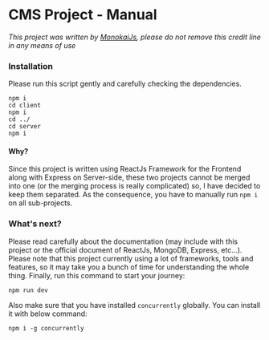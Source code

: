 # CMS Project - Manual
*This project was written by [MonokaiJs](https://www.facebook.com/MonokaiJssss), please do not remove this credit line
in any means of use*

### Installation
Please run this script gently and carefully checking the dependencies.
```
npm i
cd client
npm i
cd ../
cd server
npm i
```
#### Why?
Since this project is written using ReactJs Framework for the Frontend along with Express on
Server-side, these two projects cannot be merged into one (or the merging process is really
complicated) so, I have decided to keep them separated. As the consequence, you have to manually
run `npm i` on all sub-projects.
### What's next?
Please read carefully about the documentation (may include with this project or the official
document of ReactJs, MongoDB, Express, etc...). Please note that this project currently using
a lot of frameworks, tools and features, so it may take you a bunch of time for understanding
the whole thing.
Finally, run this command to start your journey:
```
npm run dev
```
Also make sure that you have installed `concurrently` globally. You can install it with below
command:
```
npm i -g concurrently
```
